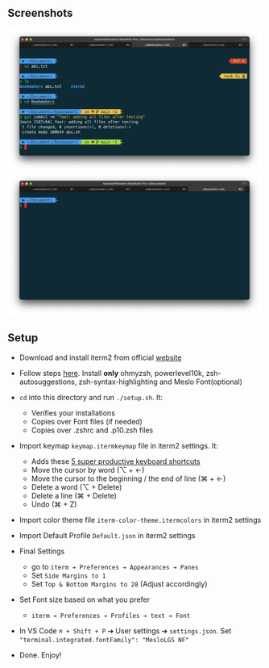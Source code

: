 ## Screenshots
![screenshot1](screenshot1.png)
![screenshot1](screenshot2.png)



## Setup
- Download and install iterm2 from official [website](https://iterm2.com/downloads.html)
- Follow steps [here](https://www.josean.com/posts/terminal-setup). Install **only** ohmyzsh, powerlevel10k, zsh-autosuggestions, zsh-syntax-highlighting and Meslo Font(optional) 
- `cd` into this directory and  run `./setup.sh`. It:
  - Verifies your installations
  - Copies over Font files (if needed)
  - Copies over .zshrc and .p10.zsh files
- Import keymap `keymap.itermkeymap` file in iterm2 settings. It:
  - Adds these [5 super productive keyboard shortcuts](https://medium.com/macoclock/5-must-have-key-mappings-on-iterm2-to-be-more-productive-21c4daf56348)
  - Move the cursor by word (⌥ + ←)
  - Move the cursor to the beginning / the end of line (⌘ + ←)
  - Delete a word (⌥ + Delete)
  - Delete a line (⌘ + Delete)
  - Undo (⌘ + Z)

- Import color theme file `iterm-color-theme.itermcolors` in iterm2 settings
- Import Default Profile `Default.json` in iterm2 settings  

- Final Settings
  - go to `iterm ➔ Preferences ➔ Appearances ➔ Panes`
  - Set `Side Margins to 1`
  - Set `Top & Bottom Margins to 28` (Adjust accordingly)
- Set Font size based on what you prefer
  - `iterm ➔ Preferences ➔ Profiles ➔ text ➔ Font`

- In VS Code `⌘ + Shift + P`  ➔  User settings  ➔  `settings.json`. Set `"terminal.integrated.fontFamily": "MesloLGS NF"`
- Done. Enjoy!


 